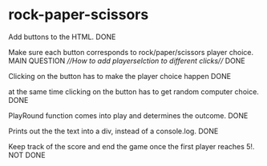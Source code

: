 # rock-paper-scissors


Add buttons to the HTML. DONE

Make sure each button corresponds to rock/paper/scissors player choice. MAIN QUESTION *//How to add playerselction to different clicks//* DONE

Clicking on the button has to make the player choice happen DONE

at the same time clicking on the button has to get random computer choice. DONE

PlayRound function comes into play and determines the outcome. DONE

Prints out the the text into a div, instead of a console.log. DONE

Keep track of the score and end the game once the first player reaches 5!. NOT DONE

